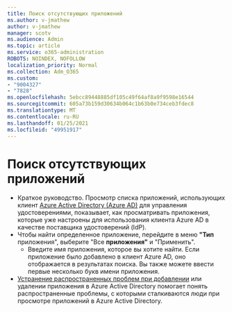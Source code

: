 ```yaml
---
title: Поиск отсутствующих приложений
ms.author: v-jmathew
author: v-jmathew
manager: scotv
ms.audience: Admin
ms.topic: article
ms.service: o365-administration
ROBOTS: NOINDEX, NOFOLLOW
localization_priority: Normal
ms.collection: Adm_O365
ms.custom:
- "9004327"
- "7828"
ms.openlocfilehash: 5ebcc89448885df105c49f64af8a9f9598e16544
ms.sourcegitcommit: 605a73b159d30634b064c1b63b0e734ceb3fdec8
ms.translationtype: MT
ms.contentlocale: ru-RU
ms.lasthandoff: 01/25/2021
ms.locfileid: "49951917"
---
```

# <a name="find-missing-applications"></a>Поиск отсутствующих приложений

- Краткое руководство. Просмотр списка приложений, использующих клиент [Azure Active Directory (Azure AD)](https://docs.microsoft.com/azure/active-directory/manage-apps/view-applications-portal) для управления удостоверениями, показывает, как просматривать приложения, которые уже настроены для использования клиента Azure AD в качестве поставщика удостоверений (IdP).
- Чтобы найти определенное приложение, перейдите в меню **"Тип** приложения", выберите "Все **приложения"** и "Применить". 
  - Введите имя приложения, которое вы хотите найти. Если приложение было добавлено в клиент Azure AD, оно отображается в результатах поиска. Вы также можете ввести первые несколько букв имени приложения.
- [Устранение распространенных проблем при добавлении](https://docs.microsoft.com/azure/active-directory/manage-apps/troubleshoot-adding-apps) или удалении приложения в Azure Active Directory помогает понять распространенные проблемы, с которыми сталкиваются люди при просмотре приложений в Azure Active Directory.
